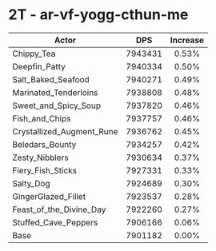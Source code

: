 # 2T - ar-vf-yogg-cthun-me
| Actor | DPS | Increase |
|---|:---:|:---:|
|Chippy_Tea|7943431|0.53%|
|Deepfin_Patty|7940334|0.50%|
|Salt_Baked_Seafood|7940271|0.49%|
|Marinated_Tenderloins|7938808|0.48%|
|Sweet_and_Spicy_Soup|7937820|0.46%|
|Fish_and_Chips|7937757|0.46%|
|Crystallized_Augment_Rune|7936762|0.45%|
|Beledars_Bounty|7934257|0.42%|
|Zesty_Nibblers|7930634|0.37%|
|Fiery_Fish_Sticks|7927331|0.33%|
|Salty_Dog|7924689|0.30%|
|GingerGlazed_Fillet|7923537|0.28%|
|Feast_of_the_Divine_Day|7922260|0.27%|
|Stuffed_Cave_Peppers|7906166|0.06%|
|Base|7901182|0.00%|
